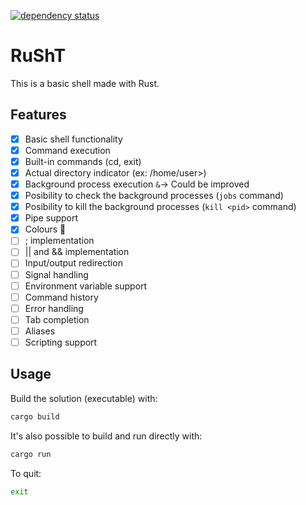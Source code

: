 [![dependency status](https://deps.rs/repo/github/iSaNsOT/RuSht/status.svg)](https://deps.rs/repo/github/iSaNsOT/RuSht)

# RuShT

This is a basic shell made with Rust.

## Features
- [x] Basic shell functionality
- [x] Command execution
- [x] Built-in commands (cd, exit)
- [x] Actual directory indicator (ex: /home/user>)
- [x] Background process execution ``&``-> Could be improved
- [x] Posibility to check the background processes (``jobs`` command)
- [x] Posibility to kill the background processes (``kill <pid>`` command)
- [x] Pipe support
- [x] Colours 🌈
- [ ] ; implementation
- [ ] || and && implementation
- [ ] Input/output redirection
- [ ] Signal handling
- [ ] Environment variable support
- [ ] Command history
- [ ] Error handling
- [ ] Tab completion
- [ ] Aliases
- [ ] Scripting support

## Usage
Build the solution (executable) with:
```sh
cargo build
```
  
It's also possible to build and run directly with:
```sh
cargo run
```

To quit:
```sh
exit
```
